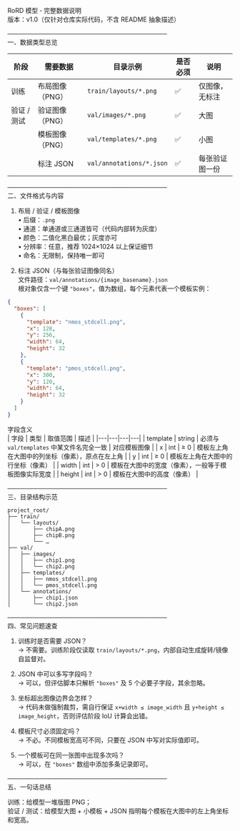 RoRD 模型 ‑ 完整数据说明  
版本：v1.0（仅针对仓库实际代码，不含 README 抽象描述）

────────────────────────────────────  
一、数据类型总览  

| 阶段 | 需要数据 | 目录示例 | 是否必须 | 说明 |
|---|---|---|---|---|
| 训练 | 布局图像（PNG） | `train/layouts/*.png` | ✅ | 仅图像，无标注 |
| 验证 / 测试 | 验证图像（PNG） | `val/images/*.png` | ✅ | 大图 |
|  | 模板图像（PNG） | `val/templates/*.png` | ✅ | 小图 |
|  | 标注 JSON | `val/annotations/*.json` | ✅ | 每张验证图一份 |

────────────────────────────────────  
二、文件格式与内容  

1. 布局 / 验证 / 模板图像  
   • 后缀：`.png`  
   • 通道：单通道或三通道皆可（代码内部转为灰度）  
   • 颜色：二值化黑白最优；灰度亦可  
   • 分辨率：任意，推荐 1024×1024 以上保证细节  
   • 命名：无限制，保持唯一即可  

2. 标注 JSON（与每张验证图像同名）  
   文件路径：`val/annotations/{image_basename}.json`  
   根对象仅含一个键 `"boxes"`，值为数组，每个元素代表一个模板实例：

```json
{
  "boxes": [
    {
      "template": "nmos_stdcell.png",
      "x": 128,
      "y": 256,
      "width": 64,
      "height": 32
    },
    {
      "template": "pmos_stdcell.png",
      "x": 300,
      "y": 120,
      "width": 64,
      "height": 32
    }
  ]
}
```

字段含义  
| 字段 | 类型 | 取值范围 | 描述 |
|---|---|---|---|
| template | string | 必须与 `val/templates` 中某文件名完全一致 | 对应模板图像 |
| x | int | ≥ 0 | 模板左上角在大图中的列坐标（像素），原点在左上角 |
| y | int | ≥ 0 | 模板左上角在大图中的行坐标（像素） |
| width | int | > 0 | 模板在大图中的宽度（像素），一般等于模板图像实际宽度 |
| height | int | > 0 | 模板在大图中的高度（像素） |

────────────────────────────────────  
三、目录结构示范  
```
project_root/  
├── train/  
│   └── layouts/  
│       ├── chipA.png  
│       ├── chipB.png  
│       └── …  
├── val/  
│   ├── images/  
│   │   ├── chip1.png  
│   │   └── chip2.png  
│   ├── templates/  
│   │   ├── nmos_stdcell.png  
│   │   └── pmos_stdcell.png  
│   └── annotations/  
│       ├── chip1.json  
│       └── chip2.json  
```
────────────────────────────────────  
四、常见问题速查  

1. 训练时是否需要 JSON？  
   → 不需要。训练阶段仅读取 `train/layouts/*.png`，内部自动生成旋转/镜像自监督对。  

2. JSON 中可以多写字段吗？  
   → 可以，但评估脚本只解析 `"boxes"` 及 5 个必要子字段，其余忽略。  

3. 坐标超出图像边界会怎样？  
   → 代码未做强制裁剪，需自行保证 `x+width ≤ image_width` 且 `y+height ≤ image_height`，否则评估阶段 IoU 计算会出错。  

4. 模板尺寸必须固定吗？  
   → 不必。不同模板宽高可不同，只要在 JSON 中写对实际值即可。  

5. 一个模板可在同一张图中出现多次吗？  
   → 可以，在 `"boxes"` 数组中添加多条记录即可。  

────────────────────────────────────  
五、一句话总结  

训练：给模型一堆版图 PNG；  
验证 / 测试：给模型大图 + 小模板 + JSON 指明每个模板在大图中的左上角坐标和宽高。
